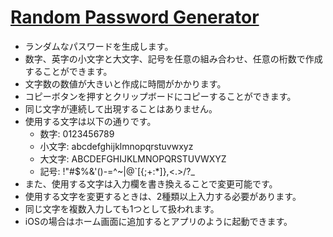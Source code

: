 # [Random Password Generator](https://cits0907.github.io/rpg/)  
- ランダムなパスワードを生成します。  
- 数字、英字の小文字と大文字、記号を任意の組み合わせ、任意の桁数で作成することができます。  
- 文字数の数値が大きいと作成に時間がかかります。  
- コピーボタンを押すとクリップボードにコピーすることができます。
- 同じ文字が連続して出現することはありません。  
- 使用する文字は以下の通りです。  
  - 数字: 0123456789  
  - 小文字: abcdefghijklmnopqrstuvwxyz  
  - 大文字: ABCDEFGHIJKLMNOPQRSTUVWXYZ  
  - 記号: !"#$%&'()-=^~\|@`[{;+:*]},<.>/?_  
- また、使用する文字は入力欄を書き換えることで変更可能です。  
- 使用する文字を変更するときは、2種類以上入力する必要があります。  
- 同じ文字を複数入力しても1つとして扱われます。  
- iOSの場合はホーム画面に追加するとアプリのように起動できます。  
